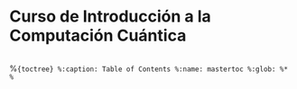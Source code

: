 # Curso de Introducción a la Computación Cuántica





```{tableofcontents}
```

%```{toctree}
%:caption: Table of Contents
%:name: mastertoc
%:glob:
%*
%```